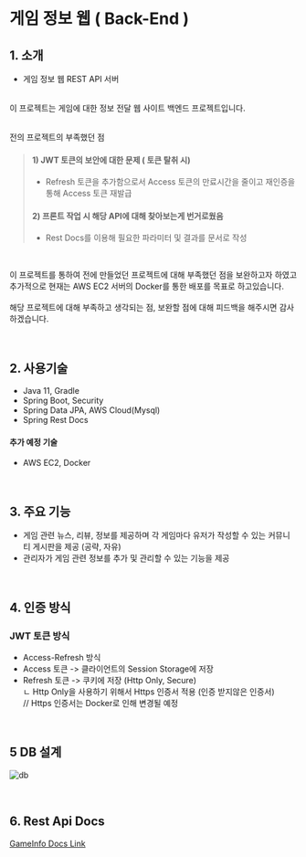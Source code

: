 # 게임 정보 웹 ( Back-End )

## 1. 소개
- 게임 정보 웹 REST API 서버 
<br>
이 프로젝트는 게임에 대한 정보 전달 웹 사이트 백엔드 프로젝트입니다. <br><br>

전의 프로젝트의 부족했던 점
>  #### 1) JWT 토큰의 보안에 대한 문제 ( 토큰 탈취 시) <br>
>  - Refresh 토큰을 추가함으로서 Access 토큰의 만료시간을 줄이고 재인증을 통해 Access 토큰 재발급
>  #### 2) 프론트 작업 시 해당 API에 대해 찾아보는게 번거로웠음
>  - Rest Docs를 이용해 필요한 파라미터 및 결과를 문서로 작성 
<br>

이 프로젝트를 통하여 전에 만들었던 프로젝트에 대해 부족했던 점을 보완하고자 하였고 <br>
추가적으로 현재는 AWS EC2 서버의 Docker를 통한 배포를 목표로 하고있습니다. <br> 
<br>
해당 프로젝트에 대해 부족하고 생각되는 점, 보완할 점에 대해 피드백을 해주시면 감사하겠습니다. <br>

<br>

## 2. 사용기술
- Java 11, Gradle
- Spring Boot, Security
- Spring Data JPA, AWS Cloud(Mysql)
- Spring Rest Docs

#### 추가 예정 기술
- AWS EC2, Docker
<br>

## 3. 주요 기능
- 게임 관련 뉴스, 리뷰, 정보를 제공하며 각 게임마다 유저가 작성할 수 있는 커뮤니티 게시판을 제공 (공략, 자유) <br>
- 관리자가 게임 관련 정보를 추가 및 관리할 수 있는 기능을 제공
<br>

## 4. 인증 방식
### JWT 토큰 방식
- Access-Refresh 방식
- Access 토큰 -> 클라이언트의 Session Storage에 저장
- Refresh 토큰 -> 쿠키에 저장 (Http Only, Secure) <br> 
 ㄴ Http Only을 사용하기 위해서 Https 인증서 적용 (인증 받지않은 인증서)<br>
 // Https 인증서는 Docker로 인해 변경될 예정
  
<br>


## 5 DB 설계
![db](https://user-images.githubusercontent.com/66755342/196113931-62f8f3f0-7f60-4bec-8714-40a7da63cdea.PNG)

<br>

## 6. Rest Api Docs
[GameInfo Docs Link](http://43.201.119.217:8080/docs)
